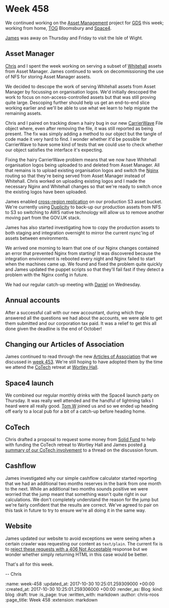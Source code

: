 Week 458
========

We continued working on the [Asset Management][asset-manager] project for [GDS][gds] this week; working from home, [TOG][the-office-group] Bloomsbury and [Space4][space4].

[James][james-mead] was away on Thursday and Friday to visit the Isle of Wight.

## Asset Manager

[Chris][chris-lowis] and I spent the week working on serving a subset of [Whitehall][whitehall] assets from Asset Manager. James continued to work on decommissioning the use of NFS for storing Asset Manager assets.

We decided to descope the work of serving Whitehall assets from Asset Manager by focussing on organisation logos. We'd initially descoped the work to focus on non-access-controlled assets but that was still proving quite large. Descoping further should help us get an end-to-end slice working earlier and we'll be able to use what we learn to help migrate the remaining assets.

Chris and I paired on tracking down a hairy bug in our new [CarrierWave][carrier-wave] File object where, even after removing the file, it was still reported as being present. The fix was simply adding a method to our object but the tangle of code made it very hard to find. I wonder whether it'd be possible for CarrierWave to have some kind of tests that we could use to check whether our object satisfies the interface it's expecting.

Fixing the hairy CarrierWave problem means that we now have Whitehall organisation logos being uploaded to and deleted from Asset Manager. All that remains is to upload existing organisation logos and switch the [Nginx][nginx] routing so that they're being served from Asset Manager instead of Whitehall. Chris worked on uploading existing logos and I made the necessary Nginx and Whitehall changes so that we're ready to switch once the existing logos have been uploaded.

James enabled [cross-region replication][s3-replication] on our production S3 asset bucket. We're currently using [Duplicity][duplicity] to back-up our production assets from NFS to S3 so switching to AWS native technology will allow us to remove another moving part from the GOV.UK stack.

James has also started investigating how to copy the production assets to both staging and integration overnight to mirror the current rsync'ing of assets between environments.

We arrived one morning to learn that one of our Nginx changes contained an error that prevented Nginx from starting! It was discovered because the integration environment is rebooted every night and Nginx failed to start when the machines came up. We found and fixed the problem quite quickly and James updated the puppet scripts so that they'll fail fast if they detect a problem with the Nginx config in future.

We had our regular catch-up meeting with [Daniel][daniel-roseman] on Wednesday.

## Annual accounts

After a successful call with our new accountant, during which they answered all the questions we had about the accounts, we were able to get them submitted and our corporation tax paid. It was a relief to get this all done given the deadline is the end of October!

## Changing our Articles of Association

James continued to read through the new [Articles of Association][articles-of-association] that we discussed in [week 453][week-453]. We're still hoping to have adopted them by the time we attend the [CoTech][co-tech] retreat at [Wortley Hall][wortley-hall].

## Space4 launch

We combined our regular monthly drinks with the Space4 launch party on Thursday. It was really well attended and the handful of lightning talks I heard were all really good. [Tom W][tom-ward] joined us and so we ended up heading off early to a local pub for a bit of a catch-up before heading home.

## CoTech

Chris drafted a proposal to request some money from [Solid Fund][solid-fund] to help with funding the CoTech retreat to Wortley Hall and James posted [a summary of our CoTech involvement][co-tech-participation] to a thread on the discussion forum.

## Cashflow

James investigated why our simple cashflow calculator started reporting that we had an additional two months reserves in the bank from one month to the next. While an additional two months sounds positive we were worried that the jump meant that something wasn't quite right in our calculations. We don't completely understand the reason for the jump but we're fairly confident that the results are correct. We've agreed to pair on this task in future to try to ensure we're all doing it in the same way.

## Website

James updated our website to avoid exceptions we were seeing when a certain crawler was requesting our content as `text/plain`. The current fix is to [reject these requests with a 406 Not Acceptable][freerange-site-9abe7ef] response but we wonder whether simply returning HTML in this case would be better.

That's all for this week.

-- Chris

[articles-of-association]: https://en.wikipedia.org/wiki/Articles_of_association
[asset-manager]: https://github.com/alphagov/asset-manager
[carrier-wave]: https://github.com/carrierwaveuploader/carrierwave
[chris-lowis]: /chris-lowis
[co-tech]: https://www.coops.tech/
[co-tech-participation]: https://community.coops.tech/t/what-has-cotech-done-nov-2016-nov-2017/379/5
[daniel-roseman]: https://twitter.com/danielroseman
[duplicity]: http://duplicity.nongnu.org/
[freerange-site-9abe7ef]: https://github.com/freerange/site/commit/9abe7ef719e375bb9cabf96f29f861b7b6bf0b4a
[gds]: https://gds.blog.gov.uk/
[james-mead]: /james-mead
[nginx]: https://nginx.org/
[s3-replication]: http://docs.aws.amazon.com/AmazonS3/latest/dev/crr.html
[solid-fund]: http://solidfund.coop/
[space4]: http://space4.tech
[the-office-group]: http://www.theofficegroup.co.uk/
[tom-ward]: https://twitter.com/tomafro
[week-453]: /week-453
[whitehall]: http://github.com/alphagov/whitehall
[wortley-hall]: https://www.wortleyhall.org.uk/

:name: week-458
:updated_at: 2017-10-30 10:25:01.259309000 +00:00
:created_at: 2017-10-30 10:25:01.259306000 +00:00
:render_as: Blog
:kind: blog
:draft: true
:is_page: true
:written_with: markdown
:author: chris-roos
:page_title: Week 458
:extension: markdown
